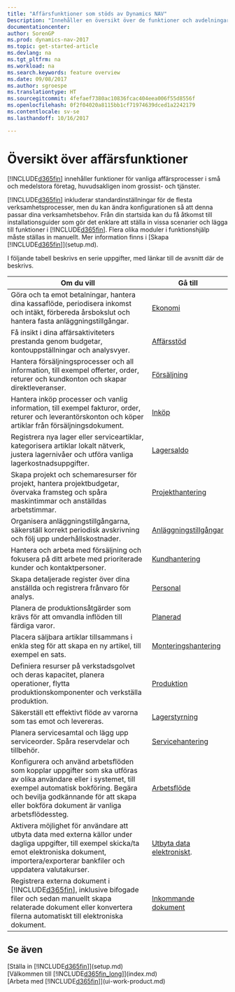 ```yaml
---
title: "Affärsfunktioner som stöds av Dynamics NAV"
Description: "Innehåller en översikt över de funktioner och avdelningar som stöds av moduler, till exempel ekonomi, lager och projekthantering"
documentationcenter: 
author: SorenGP
ms.prod: dynamics-nav-2017
ms.topic: get-started-article
ms.devlang: na
ms.tgt_pltfrm: na
ms.workload: na
ms.search.keywords: feature overview
ms.date: 09/08/2017
ms.author: sgroespe
ms.translationtype: HT
ms.sourcegitcommit: 4fefaef7380ac10836fcac404eea006f55d8556f
ms.openlocfilehash: 0f2f04020a8115bb1cf71974639dced1a2242179
ms.contentlocale: sv-se
ms.lasthandoff: 10/16/2017

---
```

# <a name="overview-of-business-functionality"></a>Översikt över affärsfunktioner
[!INCLUDE[d365fin](includes/d365fin_md.md)] innehåller funktioner för vanliga affärsprocesser i små och medelstora företag, huvudsakligen inom grossist- och tjänster.

[!INCLUDE[d365fin](includes/d365fin_md.md)] inkluderar standardinställningar för de flesta verksamhetsprocesser, men du kan ändra konfigurationen så att denna passar dina verksamhetsbehov. Från din startsida kan du få åtkomst till installationsguider som gör det enklare att ställa in vissa scenarier och lägga till funktioner i [!INCLUDE[d365fin](includes/d365fin_md.md)]. Flera olika moduler i funktionshjälp måste ställas in manuellt. Mer information finns i [Skapa [!INCLUDE[d365fin](includes/d365fin_md.md)]](setup.md).

I följande tabell beskrivs en serie uppgifter, med länkar till de avsnitt där de beskrivs.

| Om du vill | Gå till |
| --- | --- |
|Göra och ta emot betalningar, hantera dina kassaflöde, periodisera inkomst och intäkt, förbereda årsbokslut och hantera fasta anläggningstillgångar.|[Ekonomi](finance.md)|
|Få insikt i dina affärsaktiviteters prestanda genom budgetar, kontouppställningar och analysvyer.|[Affärsstöd](bi.md)|
|Hantera försäljningsprocesser och all information, till exempel offerter, order, returer och kundkonton och skapar direktleveranser.|[Försäljning](sales-manage-sales.md)|
|Hantera inköp processer och vanlig information, till exempel fakturor, order, returer och leverantörskonton och köper artiklar från försäljningsdokument. |[Inköp](purchasing-manage-purchasing.md)|
|Registrera nya lager eller serviceartiklar, kategorisera artiklar lokalt nätverk, justera lagernivåer och utföra vanliga lagerkostnadsuppgifter.|[Lagersaldo](inventory-manage-inventory.md)|
|Skapa projekt och schemaresurser för projekt, hantera projektbudgetar, övervaka framsteg och spåra maskintimmar och anställdas arbetstimmar.|[Projekthantering](projects-manage-projects.md)|
|Organisera anläggningstillgångarna, säkerställ korrekt periodisk avskrivning och följ upp underhållskostnader.|[Anläggningstillgångar](fa-manage.md)|
|Hantera och arbeta med försäljning och fokusera på ditt arbete med prioriterade kunder och kontaktpersoner.|[Kundhantering](marketing-relationship-management.md)|
|Skapa detaljerade register över dina anställda och registrera frånvaro för analys. |[Personal](hr-manage-human-resources.md)|
|Planera de produktionsåtgärder som krävs för att omvandla inflöden till färdiga varor.|[Planerad](production-planning.md)|
|Placera säljbara artiklar tillsammans i enkla steg för att skapa en ny artikel, till exempel en sats.|[Monteringshantering](assembly-assemble-items.md)|
|Definiera resurser på verkstadsgolvet och deras kapacitet, planera operationer, flytta produktionskomponenter och verkställa produktion.|[Produktion](production-manage-manufacturing.md)|
|Säkerställ ett effektivt flöde av varorna som tas emot och levereras.|[Lagerstyrning](warehouse-manage-warehouse.md)|
|Planera servicesamtal och lägg upp serviceorder. Spåra reservdelar och tillbehör.|[Servicehantering](service-service.md)|
|Konfigurera och använd arbetsflöden som kopplar uppgifter som ska utföras av olika användare eller i systemet, till exempel automatisk bokföring. Begära och bevilja godkännande för att skapa eller bokföra dokument är vanliga arbetsflödessteg.|[Arbetsflöde](across-workflow.md)|
|Aktivera möjlighet för användare att utbyta data med externa källor under dagliga uppgifter, till exempel skicka/ta emot elektroniska dokument, importera/exporterar bankfiler och uppdatera valutakurser.|[Utbyta data elektroniskt](across-data-exchange.md).|
|Registrera externa dokument i [!INCLUDE[d365fin](includes/d365fin_md.md)], inklusive bifogade filer och sedan manuellt skapa relaterade dokument eller konvertera filerna automatiskt till elektroniska dokument.|[Inkommande dokument](across-income-documents.md)|


## <a name="see-also"></a>Se även
[Ställa in [!INCLUDE[d365fin](includes/d365fin_md.md)]](setup.md)  
[Välkommen till [!INCLUDE[d365fin_long](includes/d365fin_long_md.md)]](index.md)  
[Arbeta med [!INCLUDE[d365fin](includes/d365fin_md.md)]](ui-work-product.md)  

